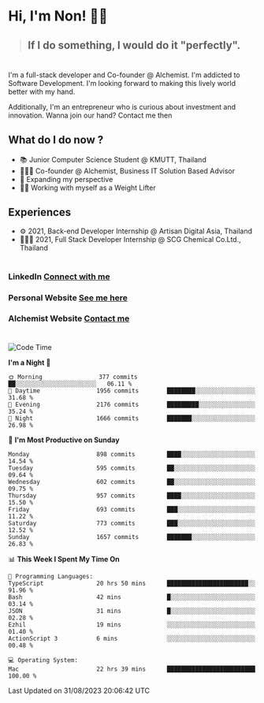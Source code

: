 # Hi, I'm Non! 🖐🏻

> ## If I do something, I would do it "perfectly".

#

I'm a full-stack developer and Co-founder @ Alchemist. I'm addicted to Software Development. I'm looking forward to making this lively world better with my hand.

Additionally, I'm an entrepreneur who is curious about investment and innovation. Wanna join our hand? Contact me then

## What do I do now ?

- 📚 Junior Computer Science Student @ KMUTT, Thailand
- 🧑🏻‍💻 Co-founder @ Alchemist, Business IT Solution Based Advisor
- 🌈 Expanding my perspective
- 🏋🏻 Working with myself as a Weight Lifter

## Experiences

- ⚙️ 2021, Back-end Developer Internship @ Artisan Digital Asia, Thailand
- 🧑🏻‍💻 2021, Full Stack Developer Internship @ SCG Chemical Co.Ltd., Thailand

#

### LinkedIn [Connect with me](https://www.linkedin.com/in/non-nontra/)

### Personal Website [See me here](https://nonnontra.com/)

### Alchemist Website [Contact me](https://alchemist-softwarehouse.co/)

#

<!--START_SECTION:waka-->
![Code Time](http://img.shields.io/badge/Code%20Time-3%2C013%20hrs%2041%20mins-blue)

**I'm a Night 🦉** 

```text
🌞 Morning                377 commits         ██░░░░░░░░░░░░░░░░░░░░░░░   06.11 % 
🌆 Daytime                1956 commits        ████████░░░░░░░░░░░░░░░░░   31.68 % 
🌃 Evening                2176 commits        █████████░░░░░░░░░░░░░░░░   35.24 % 
🌙 Night                  1666 commits        ███████░░░░░░░░░░░░░░░░░░   26.98 % 
```
📅 **I'm Most Productive on Sunday** 

```text
Monday                   898 commits         ████░░░░░░░░░░░░░░░░░░░░░   14.54 % 
Tuesday                  595 commits         ██░░░░░░░░░░░░░░░░░░░░░░░   09.64 % 
Wednesday                602 commits         ██░░░░░░░░░░░░░░░░░░░░░░░   09.75 % 
Thursday                 957 commits         ████░░░░░░░░░░░░░░░░░░░░░   15.50 % 
Friday                   693 commits         ███░░░░░░░░░░░░░░░░░░░░░░   11.22 % 
Saturday                 773 commits         ███░░░░░░░░░░░░░░░░░░░░░░   12.52 % 
Sunday                   1657 commits        ███████░░░░░░░░░░░░░░░░░░   26.83 % 
```


📊 **This Week I Spent My Time On** 

```text
💬 Programming Languages: 
TypeScript               20 hrs 50 mins      ███████████████████████░░   91.96 % 
Bash                     42 mins             █░░░░░░░░░░░░░░░░░░░░░░░░   03.14 % 
JSON                     31 mins             █░░░░░░░░░░░░░░░░░░░░░░░░   02.28 % 
Ezhil                    19 mins             ░░░░░░░░░░░░░░░░░░░░░░░░░   01.40 % 
ActionScript 3           6 mins              ░░░░░░░░░░░░░░░░░░░░░░░░░   00.48 % 

💻 Operating System: 
Mac                      22 hrs 39 mins      █████████████████████████   100.00 % 
```


 Last Updated on 31/08/2023 20:06:42 UTC
<!--END_SECTION:waka-->
